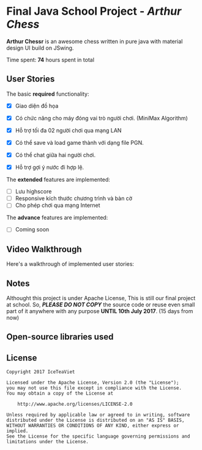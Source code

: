 # Final Java School Project - *Arthur Chess*

**Arthur Chessr** is an awesome chess written in pure java with material design UI build on JSwing.

Time spent: **74** hours spent in total

## User Stories

The basic **required** functionality:

* [x]  Giao diện đồ họa
* [x] Có chức năng cho máy đóng vai trò người chơi. (MiniMax Algorithm)
* [x] Hỗ trợ tối đa 02 người chơi qua mạng LAN
* [x] Có thể save và load game thành với dạng file PGN.
* [x] Có thể chat giữa hai người chơi.
* [x] Hỗ trợ gợi ý nước đi hợp lệ.


The **extended** features are implemented:

* [ ] Lưu highscore
* [ ] Responsive kích thước chương trình và bàn cờ
* [ ] Cho phép chơi qua mạng Internet

The **advance** features are implemented:

* [ ] Coming soon

## Video Walkthrough

Here's a walkthrough of implemented user stories:

## Notes

Althought this project is under Apache License, This is still our final project at school.
So, ***PLEASE DO NOT COPY*** the source code or reuse even small part of it anywhere with any purpose **UNTIL 10th July 2017**. (15 days from now)


## Open-source libraries used


## License

    Copyright 2017 IceTeaViet

    Licensed under the Apache License, Version 2.0 (the "License");
    you may not use this file except in compliance with the License.
    You may obtain a copy of the License at

        http://www.apache.org/licenses/LICENSE-2.0

    Unless required by applicable law or agreed to in writing, software
    distributed under the License is distributed on an "AS IS" BASIS,
    WITHOUT WARRANTIES OR CONDITIONS OF ANY KIND, either express or implied.
    See the License for the specific language governing permissions and
    limitations under the License.
